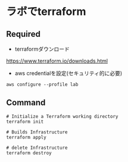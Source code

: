 # ラボでterraform
## Required
- terraformダウンロード

https://www.terraform.io/downloads.html
- aws credentialを設定(セキュリティ的に必要)

`aws configure --profile lab`

## Command
```
# Initialize a Terraform working directory
terraform init

# Builds Infrastructure
terraform apply

# delete Infrastructure
terraform destroy
```
